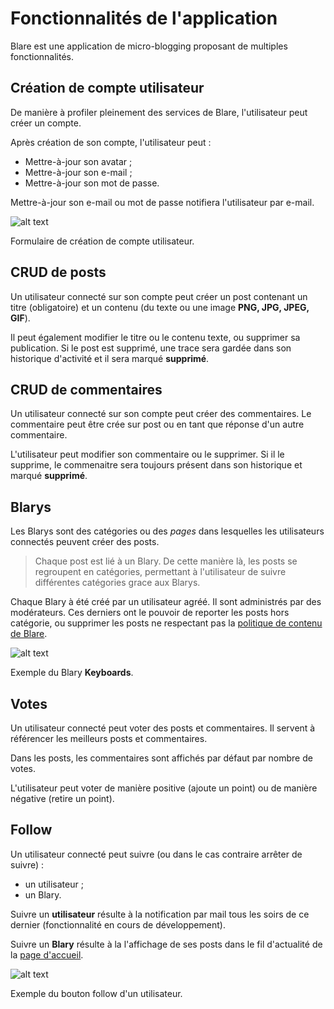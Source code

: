 # Fonctionnalités de l'application

Blare est une application de micro-blogging proposant de multiples fonctionnalités.

## Création de compte utilisateur

De manière à profiler pleinement des services de Blare, l'utilisateur peut créer un compte.

Après création de son compte, l'utilisateur peut :

- Mettre-à-jour son avatar ;
- Mettre-à-jour son e-mail ;
- Mettre-à-jour son mot de passe.

Mettre-à-jour son e-mail ou mot de passe notifiera l'utilisateur par e-mail.

![alt text](https://alexisphilip.fr/blare/we-did-it/img/sign-in.png "Sign-in form.")

Formulaire de création de compte utilisateur.

## CRUD de posts

Un utilisateur connecté sur son compte peut créer un post contenant un titre (obligatoire) et un contenu (du texte ou 
une image **PNG, JPG, JPEG, GIF**).

Il peut également modifier le titre ou le contenu texte, ou supprimer sa publication. Si le post est supprimé, une 
trace sera gardée dans son historique d'activité et il sera marqué **supprimé**.

## CRUD de commentaires

Un utilisateur connecté sur son compte peut créer des commentaires. Le commentaire peut être crée sur post ou en tant 
que réponse d'un autre commentaire.

L'utilisateur peut modifier son commentaire ou le supprimer. Si il le supprime, le commenaitre sera toujours présent 
dans son historique et marqué **supprimé**.

## Blarys

Les Blarys sont des catégories ou des *pages* dans lesquelles les utilisateurs connectés peuvent créer des posts.

> Chaque post est lié à un Blary. De cette manière là, les posts se regroupent en catégories, permettant à l'utilisateur
de suivre différentes catégories grace aux Blarys.

Chaque Blary à été créé par un utilisateur agréé. Il sont administrés par des modérateurs. Ces derniers ont le pouvoir
de reporter les posts hors catégorie, ou supprimer les posts ne respectant pas la 
[politique de contenu de Blare](https://blare.alexisphilip.fr/content-policy).

![alt text](https://alexisphilip.fr/blare/we-did-it/img/blary.png "Sign-in form.")

Exemple du Blary **Keyboards**.

## Votes

Un utilisateur connecté peut voter des posts et commentaires. Il servent à référencer les meilleurs posts et 
commentaires.

Dans les posts, les commentaires sont affichés par défaut par nombre de votes.

L'utilisateur peut voter de manière positive (ajoute un point) ou de manière négative (retire un point).

## Follow

Un utilisateur connecté peut suivre (ou dans le cas contraire arrêter de suivre) :

- un utilisateur ;
- un Blary.

Suivre un **utilisateur** résulte à la notification par mail tous les soirs de ce dernier (fonctionnalité en cours de 
développement).

Suivre un **Blary** résulte à la l'affichage de ses posts dans le fil d'actualité de la [page d'accueil](https://blare.alexisphilip.fr/home).

![alt text](https://alexisphilip.fr/blare/we-did-it/img/follow-user.png "Follow user button.")

Exemple du bouton follow d'un utilisateur.